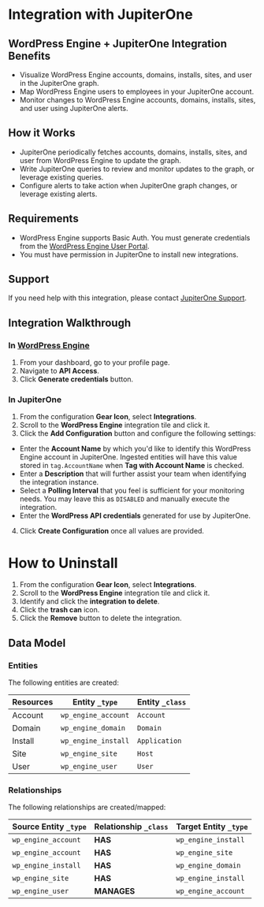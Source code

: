 # Integration with JupiterOne

## WordPress Engine + JupiterOne Integration Benefits

- Visualize WordPress Engine accounts, domains, installs, sites, and user in the
  JupiterOne graph.
- Map WordPress Engine users to employees in your JupiterOne account.
- Monitor changes to WordPress Engine accounts, domains, installs, sites, and
  user using JupiterOne alerts.

## How it Works

- JupiterOne periodically fetches accounts, domains, installs, sites, and user
  from WordPress Engine to update the graph.
- Write JupiterOne queries to review and monitor updates to the graph, or
  leverage existing queries.
- Configure alerts to take action when JupiterOne graph changes, or leverage
  existing alerts.

## Requirements

- WordPress Engine supports Basic Auth. You must generate credentials from the
  [WordPress Engine User Portal](https://my.wpengine.com/api_access).
- You must have permission in JupiterOne to install new integrations.

## Support

If you need help with this integration, please contact
[JupiterOne Support](https://support.jupiterone.io).

## Integration Walkthrough

### In [WordPress Engine](https://my.wpengine.com/)

1. From your dashboard, go to your profile page.
2. Navigate to **API Access**.
3. Click **Generate credentials** button.

### In JupiterOne

1. From the configuration **Gear Icon**, select **Integrations**.
2. Scroll to the **WordPress Engine** integration tile and click it.
3. Click the **Add Configuration** button and configure the following settings:

- Enter the **Account Name** by which you'd like to identify this WordPress
  Engine account in JupiterOne. Ingested entities will have this value stored in
  `tag.AccountName` when **Tag with Account Name** is checked.
- Enter a **Description** that will further assist your team when identifying
  the integration instance.
- Select a **Polling Interval** that you feel is sufficient for your monitoring
  needs. You may leave this as `DISABLED` and manually execute the integration.
- Enter the **WordPress API credentials** generated for use by JupiterOne.

4. Click **Create Configuration** once all values are provided.

# How to Uninstall

1. From the configuration **Gear Icon**, select **Integrations**.
2. Scroll to the **WordPress Engine** integration tile and click it.
3. Identify and click the **integration to delete**.
4. Click the **trash can** icon.
5. Click the **Remove** button to delete the integration.

<!-- {J1_DOCUMENTATION_MARKER_START} -->
<!--
********************************************************************************
NOTE: ALL OF THE FOLLOWING DOCUMENTATION IS GENERATED USING THE
"j1-integration document" COMMAND. DO NOT EDIT BY HAND! PLEASE SEE THE DEVELOPER
DOCUMENTATION FOR USAGE INFORMATION:

https://github.com/JupiterOne/sdk/blob/master/docs/integrations/development.md
********************************************************************************
-->

## Data Model

### Entities

The following entities are created:

| Resources | Entity `_type`      | Entity `_class` |
| --------- | ------------------- | --------------- |
| Account   | `wp_engine_account` | `Account`       |
| Domain    | `wp_engine_domain`  | `Domain`        |
| Install   | `wp_engine_install` | `Application`   |
| Site      | `wp_engine_site`    | `Host`          |
| User      | `wp_engine_user`    | `User`          |

### Relationships

The following relationships are created/mapped:

| Source Entity `_type` | Relationship `_class` | Target Entity `_type` |
| --------------------- | --------------------- | --------------------- |
| `wp_engine_account`   | **HAS**               | `wp_engine_install`   |
| `wp_engine_account`   | **HAS**               | `wp_engine_site`      |
| `wp_engine_install`   | **HAS**               | `wp_engine_domain`    |
| `wp_engine_site`      | **HAS**               | `wp_engine_install`   |
| `wp_engine_user`      | **MANAGES**           | `wp_engine_account`   |

<!--
********************************************************************************
END OF GENERATED DOCUMENTATION AFTER BELOW MARKER
********************************************************************************
-->
<!-- {J1_DOCUMENTATION_MARKER_END} -->
